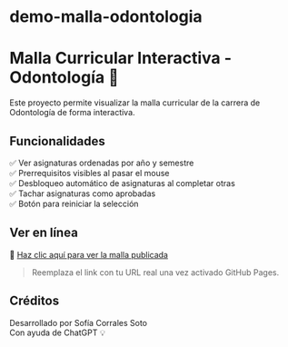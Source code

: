 # demo-malla-odontologia
# Malla Curricular Interactiva - Odontología 🦷

Este proyecto permite visualizar la malla curricular de la carrera de Odontología de forma interactiva.

## Funcionalidades

✅ Ver asignaturas ordenadas por año y semestre  
✅ Prerrequisitos visibles al pasar el mouse  
✅ Desbloqueo automático de asignaturas al completar otras  
✅ Tachar asignaturas como aprobadas  
✅ Botón para reiniciar la selección  

## Ver en línea

🔗 [Haz clic aquí para ver la malla publicada](https://TU-USUARIO.github.io/NOMBRE-DEL-REPO)

> Reemplaza el link con tu URL real una vez activado GitHub Pages.

## Créditos

Desarrollado por Sofía Corrales Soto  
Con ayuda de ChatGPT 💡
